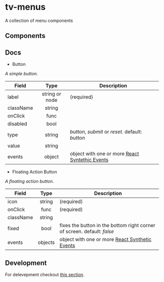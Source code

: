 # tv-menus

A collection of menu components
## Components

## Docs

- Button

_A simple button._

**Field** | **Type** | **Description**
--- | :---: | ---
label | string or node | (required)
className | string | 
onClick | func |
disabled | bool |
type | string | _button_, _submit_ or _reset_. default: _button_
value | string |
events | object | object with one or more [React Syntethic Events](https://reactjs.org/docs/events.html)

- Floating Action Button

_A floating action button._

**Field** | **Type** | **Description**
--- | :---: | ---
icon | string | (required)
onClick | func | (required)
className | string |
fixed | bool | fixes the button in the bottom right corner of screen. default: _false_
events | objects | object with one or more [React Synthetic Events](https://reactjs.org/docs/events.html)
## Development
For delevepment checkout [this section](https://github.com/shareThevelopment/tv-handbook/Development).